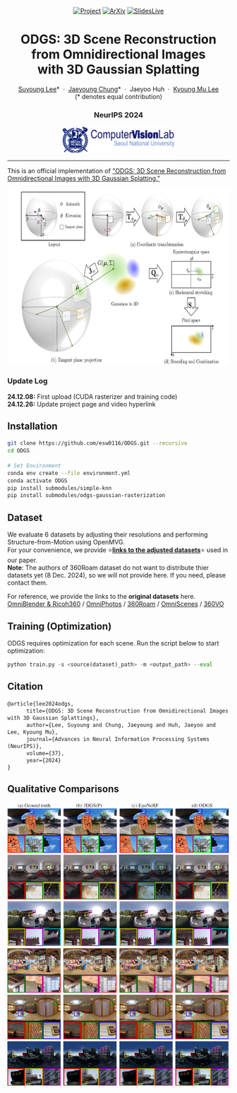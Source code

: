 
<div align="center">

[![Project](https://img.shields.io/badge/Project-ODGS-green)](https://robot0321.github.io/odgs/index.html)
[![ArXiv](https://img.shields.io/badge/Arxiv-2410.20686-red)](https://arxiv.org/abs/2410.20686)
[![SlidesLive](https://img.shields.io/badge/SlidesLive-Video-blue)](https://recorder-v3.slideslive.com/#/share?share=95518&s=8f3c36ff-7c37-4acd-92da-9f473575a26e)

</div>


<p align="center">
  <h1 align="center">ODGS: 3D Scene Reconstruction from Omnidirectional Images <br> with 3D Gaussian Splatting</h1>
  <p align="center">
    <a href="https://esw0116.github.io/">Suyoung Lee</a>*
    &nbsp;·&nbsp;
    <a href="https://robot0321.github.io/">Jaeyoung Chung</a>*
    &nbsp;·&nbsp;
    Jaeyoo Huh
    &nbsp;·&nbsp;
    <a href="https://cv.snu.ac.kr/index.php/~kmlee/">Kyoung Mu Lee</a>
    </br>
    (* denotes equal contribution)
  </p>
  <h3 align="center">NeurIPS 2024</h3>

</p>


<!-- <div align="center">

[![ArXiv]()]()
[![Github](https://img.shields.io/github/stars/luciddreamer-cvlab/LucidDreamer)](https://github.com/luciddreamer-cvlab/LucidDreamer)
[![LICENSE](https://img.shields.io/badge/license-MIT-lightgrey)](https://github.com/luciddreamer-cvlab/LucidDreamer/blob/master/LICENSE)

</div> -->


<p align="center">
    <img src="assets/logo_cvlab.png" height=60>
</p>

---
This is an official implementation of ["ODGS: 3D Scene Reconstruction from Omnidirectional Images with 3D Gaussian Splatting."](https://arxiv.org/abs/2410.20686)

<p align="center">
    <img src="assets/method_coord.png" height=400>
</p>


### Update Log
**24.12.08:**  First upload (CUDA rasterizer and training code)  
**24.12.26:**  Update project page and video hyperlink


## Installation
~~~bash
git clone https://github.com/esw0116/ODGS.git --recursive
cd ODGS

# Set Environment
conda env create --file environment.yml
conda activate ODGS
pip install submodules/simple-knn
pip install submodules/odgs-gaussian-rasterization
~~~

## Dataset
We evaluate 6 datasets by adjusting their resolutions and performing Structure-from-Motion using OpenMVG.  
For your convenience, we provide :star:[**links to the adjusted datasets**](https://drive.google.com/drive/folders/1xLdy0Zh6K1vAN_WpTWg4RTTUPxxv8RFp?usp=sharing):star: used in our paper.  
**Note**: The authors of 360Roam dataset do not want to distribute thier datasets yet (8 Dec. 2024), so we will not provide here. If you need, please contact them.

For reference, we provide the links to the **original datasets** here.  
[OmniBlender & Ricoh360](https://github.com/changwoonchoi/EgoNeRF) / [OmniPhotos](https://github.com/cr333/OmniPhotos?tab=readme-ov-file) / [360Roam](https://huajianup.github.io/research/360Roam/) / [OmniScenes](https://github.com/82magnolia/piccolo) / [360VO](https://huajianup.github.io/research/360VO/)  

## Training (Optimization)
ODGS requires optimization for each scene. Run the script below to start optimization:
~~~python
python train.py -s <source(dataset)_path> -m <output_path> --eval
~~~

<section class="section" id="BibTeX">
  <div class="container is-max-desktop content">
    <h2 class="title">Citation</h2>
    <pre><code>@article{lee2024odgs,
      title={ODGS: 3D Scene Reconstruction from Omnidirectional Images with 3D Gaussian Splattings},
      author={Lee, Suyoung and Chung, Jaeyoung and Huh, Jaeyoo and Lee, Kyoung Mu},
      journal={Advances in Neural Information Processing Systems (NeurIPS)},
      volume={37},
      year={2024}
}</code></pre>
  </div>
</section>

## Qualitative Comparisons

<p align="center">
    <img src="assets/qual_v.png" width=800>
</p>